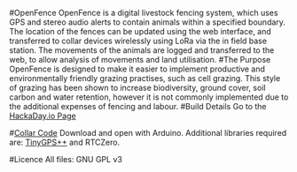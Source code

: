 #OpenFence
OpenFence is a digital livestock fencing system, which uses GPS and stereo audio alerts to contain animals within a specified boundary. 
The location of the fences can be updated using the web interface, and transferred to collar devices wirelessly using LoRa via the in field base station. 
The movements of the animals are logged and transferred to the web, to allow analysis of movements and land utilisation.
#The Purpose
OpenFence is designed to make it easier to implement productive and environmentally friendly grazing practises, such as cell grazing. 
This style of grazing has been shown to increase biodiversity, ground cover, soil carbon and water retention, however it is not commonly implemented due to the additional expenses of fencing and labour.
#Build Details
Go to the [HackaDay.io Page](https://hackaday.io/project/10725-openfence-digital-livestock-fencing)

#[Collar Code](https://github.com/plyalex/OpenFence/tree/master/software/collar/CollarSoftware)
Download and open with Arduino. Additional libraries required are: [TinyGPS++](https://github.com/mikalhart/TinyGPSPlus/releases) and RTCZero.

#Licence
All files: GNU GPL v3 
